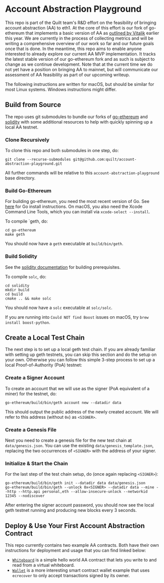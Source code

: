 # Account Abstraction Playground
This repo is part of the Quilt team's R&D effort on the feasibility of bringing account abstraction (AA) to eth1.
At the core of this effort is our fork of go-ethereum that implements a basic version of AA as [outlined by Vitalik](https://ethereum-magicians.org/t/implementing-account-abstraction-as-part-of-eth1-x/4020) earlier this year.
We are currently in the process of collecting metrics and will be writing a comprehensive overview of our work so far and our future goals once that is done.
In the meantime, this repo aims to enable anyone interested to already explore our current AA MVP implementation.
It tracks the latest stable version of our go-ethereum fork and as such is subject to change as we continue development.
Note that at the current time we do not yet have a position on bringing AA to mainnet, but will communicate our assessment of AA feasibility as part of our upcoming writeup.

The following instructions are written for macOS, but should be similar for most Linux systems. Windows instructions might differ.

## Build from Source

The repo uses git submodules to bundle our forks of [go-ethereum](https://github.com/quilt/go-ethereum) and [solidity](https://github.com/quilt/solidity) with some additional resources to help with quickly spinning up a local AA testnet.

### Clone Recursively

To clone this repo and both submodules in one step, do:

```shell
git clone --recurse-submodules git@github.com:quilt/account-abstraction-playground.git
```

All further commands will be relative to this `account-abstraction-playground` base directory.
   
### Build Go-Ethereum

For building go-ethereum, you need the most recent version of Go. See [here](https://golang.org/doc/install) for Go install instructions.
On macOS, you also need the Xcode Command Line Tools, which you can install via `xcode-select --install`.

To compile `geth, do:

```shell
cd go-ethereum
make geth
```

You should now have a `geth` executable at `build/bin/geth`.

### Build Solidity

See the [solidity documentation](https://solidity.readthedocs.io/en/v0.6.10/installing-solidity.html#building-from-source) for building prerequisites.

To compile `solc`, do:

```shell
cd solidity
mkdir build
cd build
cmake .. && make solc
```

You should now have a `solc` executable at `solc/solc`.

If you are running into `Could NOT find Boost` issues on macOS, try `brew install boost-python`.

## Create a Local Test Chain

The next step is to set up a local geth test chain. If you are already familiar with setting up geth testnets, you can skip this section and do the setup on your own.
Otherwise you can follow this simple 3-step process to set up a local Proof-of-Authority (PoA) testnet:

### Create a Signer Account

To create an account that we will use as the signer (PoA equivalent of a miner) for the testnet, do:

```shell
go-ethereum/build/bin/geth account new --datadir data
```

This should output the public address of the newly created account.
We will refer to this address (without `0x`) as `<SIGNER>`.

### Create a Genesis File

Next you need to create a genesis file for the new test chain at `data/genesis.json`.
You can use the existing `data/genesis_template.json`, replacing the two occurrences of `<SIGNER>` with the address of your signer.

### Initialize & Start the Chain

For the last step of the test chain setup, do (once again replacing `<SIGNER>`):

```shell
go-ethereum/build/bin/geth init --datadir data data/genesis.json
go-ethereum/build/bin/geth --unlock 0x<SIGNER> --datadir data --mine --http --http.api personal,eth --allow-insecure-unlock --networkid 12345 --nodiscover
```

After entering the signer account password, you should now see the local geth testnet running and producing new blocks every 3 seconds.


## Deploy & Use Your First Account Abstraction Contract

This repo currently contains two example AA contracts.
Both have their own instructions for deployment and usage that you can find linked below:

- [`Whiteboard`](contracts/Whiteboard.sol) is a simple hello world AA contract that lets you write to and read from a virtual whiteboard.
- [`Wallet`](contracts/Wallet.sol) is a more interesting smart contract wallet example that uses `ecrecover` to only accept transactions signed by its owner.
